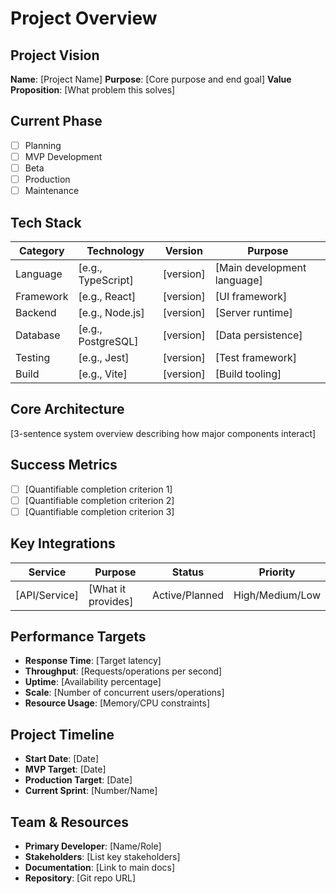 # Project Overview

## Project Vision
**Name**: [Project Name]
**Purpose**: [Core purpose and end goal]
**Value Proposition**: [What problem this solves]

## Current Phase
- [ ] Planning
- [ ] MVP Development
- [ ] Beta
- [ ] Production
- [ ] Maintenance

## Tech Stack
| Category | Technology | Version | Purpose |
|----------|------------|---------|----------|
| Language | [e.g., TypeScript] | [version] | [Main development language] |
| Framework | [e.g., React] | [version] | [UI framework] |
| Backend | [e.g., Node.js] | [version] | [Server runtime] |
| Database | [e.g., PostgreSQL] | [version] | [Data persistence] |
| Testing | [e.g., Jest] | [version] | [Test framework] |
| Build | [e.g., Vite] | [version] | [Build tooling] |

## Core Architecture
[3-sentence system overview describing how major components interact]

## Success Metrics
- [ ] [Quantifiable completion criterion 1]
- [ ] [Quantifiable completion criterion 2]
- [ ] [Quantifiable completion criterion 3]

## Key Integrations
| Service | Purpose | Status | Priority |
|---------|---------|---------|----------|
| [API/Service] | [What it provides] | Active/Planned | High/Medium/Low |

## Performance Targets
- **Response Time**: [Target latency]
- **Throughput**: [Requests/operations per second]
- **Uptime**: [Availability percentage]
- **Scale**: [Number of concurrent users/operations]
- **Resource Usage**: [Memory/CPU constraints]

## Project Timeline
- **Start Date**: [Date]
- **MVP Target**: [Date]
- **Production Target**: [Date]
- **Current Sprint**: [Number/Name]

## Team & Resources
- **Primary Developer**: [Name/Role]
- **Stakeholders**: [List key stakeholders]
- **Documentation**: [Link to main docs]
- **Repository**: [Git repo URL]